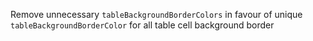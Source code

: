 Remove unnecessary `tableBackgroundBorderColors` in favour of unique `tableBackgroundBorderColor` for all table cell background border